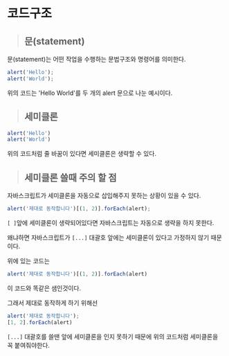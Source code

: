 # 코드구조

> ## 문(statement)

문(statement)는 어떤 작업을 수행하는 문법구조와 명령어를 의미한다. <br />

```js
alert('Hello');
alert('World');
```

위의 코드는 'Hello World'를 두 개의 alert 문으로 나눈 예시이다.

> ## 세미클론

```js
alert('Hello')
alert('World')
```

위의 코드처럼 줄 바꿈이 있다면 세미클론은 생략할 수 있다.

> ## 세미클론 쓸때 주의 할 점

자바스크립트가 세미클론을 자동으로 삽입해주지 못하는 상황이 있을 수 있다.

```js
alert('제대로 동작합니다')[(1, 2)].forEach(alert);
```

`[ ]`앞에 세미클론이 생략되어있다면 자바스크립트는 자동으로 생략을 하지 못한다.

왜냐하면 자바스크립트가 `[...]` 대괄호 앞에는 세미클론이 있다고 가정하지 않기 때문이다.

위에 있는 코드는

```js
alert('제대로 동작합니다')[(1, 2)].forEach(alert)
```

이 코드와 똑같은 샘인것이다.

그래서 제대로 동작하게 하기 위해선

```js
alert('제대로 동작합니다');
[1, 2].forEach(alert)
```

`[...]` 대괄호를 쓸땐 앞에 세미클론을 인지 못하기 때문에 위의 코드처럼 세미클론을 꼭 붙여줘야한다.
